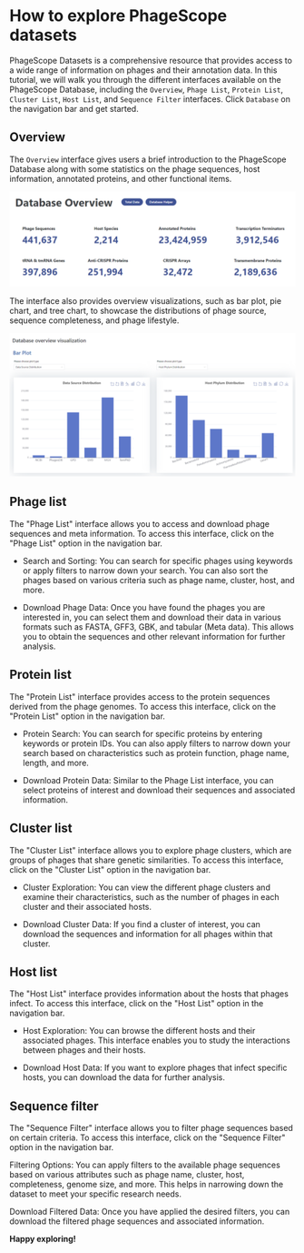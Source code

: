 # How to explore PhageScope datasets
PhageScope Datasets is a comprehensive resource that provides access to a wide range of information on phages and their annotation data. In this tutorial, we will walk you through the different interfaces available on the PhageScope Database, including the ``Overview``, ``Phage List``, ``Protein List``, ``Cluster List``, ``Host List``, and ``Sequence Filter`` interfaces. Click ``Database`` on the navigation bar and get started.

## Overview
The ``Overview`` interface gives users a brief introduction to the PhageScope Database along with some statistics on the phage sequences, host information, annotated proteins, and other functional items.

<div align=center><img src="https://github.com/deepomicslab/PhageScope/blob/main/Tutorial/DB_docs/DB_figures/overview1.png" width="1000"></div>

The interface also provides overview visualizations, such as bar plot, pie chart, and tree chart, to showcase the distributions of phage source, sequence completeness, and phage lifestyle.  
<div align=center><img src="https://github.com/deepomicslab/PhageScope/blob/main/Tutorial/DB_docs/DB_figures/overview2.png" width="1000"></div>

## Phage list
The "Phage List" interface allows you to access and download phage sequences and meta information. To access this interface, click on the "Phage List" option in the navigation bar.

+ Search and Sorting: You can search for specific phages using keywords or apply filters to narrow down your search. You can also sort the phages based on various criteria such as phage name, cluster, host, and more.

+ Download Phage Data: Once you have found the phages you are interested in, you can select them and download their data in various formats such as FASTA, GFF3, GBK, and tabular (Meta data). This allows you to obtain the sequences and other relevant information for further analysis.


## Protein list
The "Protein List" interface provides access to the protein sequences derived from the phage genomes. To access this interface, click on the "Protein List" option in the navigation bar.

+ Protein Search: You can search for specific proteins by entering keywords or protein IDs. You can also apply filters to narrow down your search based on characteristics such as protein function, phage name, length, and more.

+ Download Protein Data: Similar to the Phage List interface, you can select proteins of interest and download their sequences and associated information.

## Cluster list
The "Cluster List" interface allows you to explore phage clusters, which are groups of phages that share genetic similarities. To access this interface, click on the "Cluster List" option in the navigation bar.

+ Cluster Exploration: You can view the different phage clusters and examine their characteristics, such as the number of phages in each cluster and their associated hosts.

+ Download Cluster Data: If you find a cluster of interest, you can download the sequences and information for all phages within that cluster.

## Host list
The "Host List" interface provides information about the hosts that phages infect. To access this interface, click on the "Host List" option in the navigation bar.

+ Host Exploration: You can browse the different hosts and their associated phages. This interface enables you to study the interactions between phages and their hosts.

+ Download Host Data: If you want to explore phages that infect specific hosts, you can download the data for further analysis.

## Sequence filter
The "Sequence Filter" interface allows you to filter phage sequences based on certain criteria. To access this interface, click on the "Sequence Filter" option in the navigation bar.

Filtering Options: You can apply filters to the available phage sequences based on various attributes such as phage name, cluster, host, completeness, genome size, and more. This helps in narrowing down the dataset to meet your specific research needs.

Download Filtered Data: Once you have applied the desired filters, you can download the filtered phage sequences and associated information.

**Happy exploring!**
